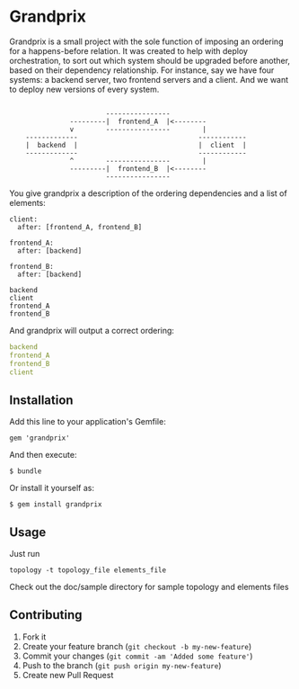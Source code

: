 # Grandprix

Grandprix is a small project with the sole function of imposing an ordering for
a happens-before relation. It was created to help with deploy orchestration, to
sort out which system should be upgraded before another, based on their
dependency relationship. For instance, say we have four systems: a backend
server, two frontend servers and a client. And we want to deploy new versions of
every system.

```                
                    
                        ----------------
               ---------|  frontend_A  |<--------
               v        ----------------        |
    -------------                              ------------  
    |  backend  |                              |  client  | 
    -------------                              ------------ 
               ^        ----------------        |
               ---------|  frontend_B  |<--------
                        ----------------
```

 You give grandprix a description of the ordering dependencies and a list of
 elements:

```
client:
  after: [frontend_A, frontend_B]

frontend_A:
  after: [backend]

frontend_B:
  after: [backend]
```

```
backend
client
frontend_A
frontend_B
```

And grandprix will output a correct ordering:

```yml
backend
frontend_A
frontend_B
client
```

## Installation

Add this line to your application's Gemfile:

    gem 'grandprix'

And then execute:

    $ bundle

Or install it yourself as:

    $ gem install grandprix

## Usage

Just run
    
    topology -t topology_file elements_file 

Check out the doc/sample directory for sample
topology and elements files

## Contributing

1. Fork it
2. Create your feature branch (`git checkout -b my-new-feature`)
3. Commit your changes (`git commit -am 'Added some feature'`)
4. Push to the branch (`git push origin my-new-feature`)
5. Create new Pull Request
